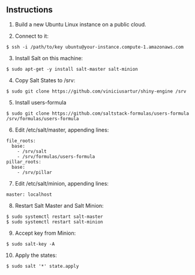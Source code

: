 Instructions
------

1. Build a new Ubuntu Linux instance on a public cloud.

2. Connect to it:
```
$ ssh -i /path/to/key ubuntu@your-instance.compute-1.amazonaws.com
```

3. Install Salt on this machine:
```
$ sudo apt-get -y install salt-master salt-minion
```

4. Copy Salt States to /srv:
```
$ sudo git clone https://github.com/viniciusartur/shiny-engine /srv
```

5. Install users-formula
```
$ sudo git clone https://github.com/saltstack-formulas/users-formula /srv/formulas/users-formula
```

6. Edit /etc/salt/master, appending lines:
```
file_roots:
  base:
    - /srv/salt
    - /srv/formulas/users-formula
pillar_roots:
  base:
    - /srv/pillar
```

7. Edit /etc/salt/minion, appending lines:
```
master: localhost
```

8. Restart Salt Master and Salt Minion:
```
$ sudo systemctl restart salt-master
$ sudo systemctl restart salt-minion
```

9. Accept key from Minion:
```
$ sudo salt-key -A
```

10. Apply the states:
```
$ sudo salt '*' state.apply
```
